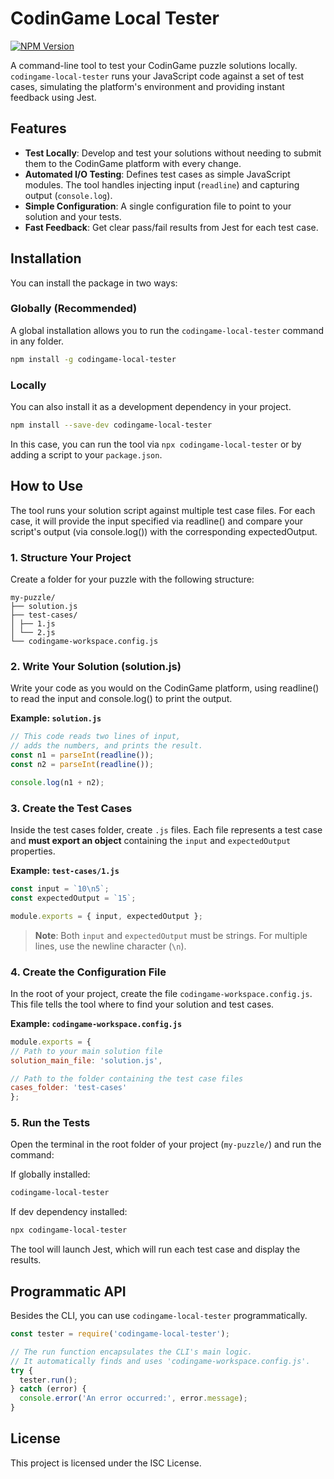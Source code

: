 # CodinGame Local Tester

[![NPM Version](https://img.shields.io/npm/v/codingame-local-tester.svg)](https://www.npmjs.com/package/codingame-local-tester)

A command-line tool to test your CodinGame puzzle solutions locally. `codingame-local-tester` runs your JavaScript code against a set of test cases, simulating the platform's environment and providing instant feedback using Jest.

## Features

- **Test Locally**: Develop and test your solutions without needing to submit them to the CodinGame platform with every change.
- **Automated I/O Testing**: Defines test cases as simple JavaScript modules. The tool handles injecting input (`readline`) and capturing output (`console.log`).
- **Simple Configuration**: A single configuration file to point to your solution and your tests.
- **Fast Feedback**: Get clear pass/fail results from Jest for each test case.

## Installation

You can install the package in two ways:

### Globally (Recommended)
A global installation allows you to run the `codingame-local-tester` command in any folder.
```bash
npm install -g codingame-local-tester
```

### Locally
You can also install it as a development dependency in your project.
```bash
npm install --save-dev codingame-local-tester
```
In this case, you can run the tool via `npx codingame-local-tester` or by adding a script to your `package.json`.

## How to Use

The tool runs your solution script against multiple test case files. For each case, it will provide the input specified via readline() and compare your script's output (via console.log()) with the corresponding expectedOutput.

### 1. Structure Your Project

Create a folder for your puzzle with the following structure:

```
my-puzzle/
├── solution.js
├── test-cases/
│ ├── 1.js
│ └── 2.js
└── codingame-workspace.config.js
```

### 2. Write Your Solution (solution.js)

Write your code as you would on the CodinGame platform, using readline() to read the input and console.log() to print the output.

**Example: `solution.js`**
```javascript
// This code reads two lines of input,
// adds the numbers, and prints the result.
const n1 = parseInt(readline());
const n2 = parseInt(readline());

console.log(n1 + n2);
```

### 3. Create the Test Cases

Inside the test cases folder, create `.js` files. Each file represents a test case and **must export an object** containing the `input` and `expectedOutput` properties.

**Example: `test-cases/1.js`**
```javascript
const input = `10\n5`;
const expectedOutput = `15`;

module.exports = { input, expectedOutput };
```
> **Note**: Both `input` and `expectedOutput` must be strings. For multiple lines, use the newline character (`\n`).

### 4. Create the Configuration File

In the root of your project, create the file `codingame-workspace.config.js`. This file tells the tool where to find your solution and test cases.

**Example: `codingame-workspace.config.js`**
```javascript
module.exports = {
// Path to your main solution file
solution_main_file: 'solution.js',

// Path to the folder containing the test case files
cases_folder: 'test-cases'
};
```

### 5. Run the Tests

Open the terminal in the root folder of your project (`my-puzzle/`) and run the command:


If globally installed:
```bash
codingame-local-tester
```

If dev dependency installed:
```bash
npx codingame-local-tester
```

The tool will launch Jest, which will run each test case and display the results.

## Programmatic API

Besides the CLI, you can use `codingame-local-tester` programmatically.

```javascript
const tester = require('codingame-local-tester');

// The run function encapsulates the CLI's main logic.
// It automatically finds and uses 'codingame-workspace.config.js'.
try {
  tester.run();
} catch (error) {
  console.error('An error occurred:', error.message);
}
```

## License

This project is licensed under the ISC License.